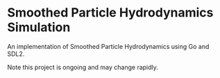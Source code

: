 # Smoothed Particle Hydrodynamics Simulation

An implementation of Smoothed Particle Hydrodynamics using Go and SDL2.

Note this project is ongoing and may change rapidly.
